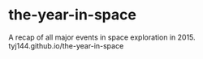 # the-year-in-space
A recap of all major events in space exploration in 2015.
tyj144.github.io/the-year-in-space
